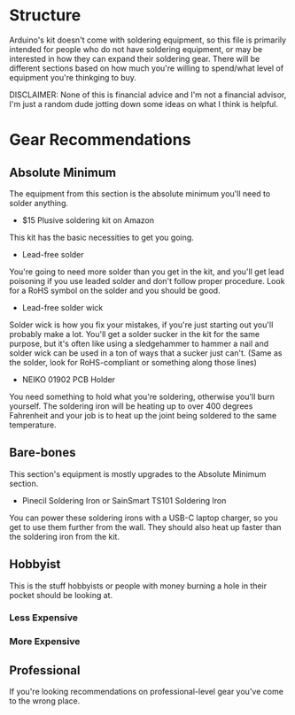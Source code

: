 # Structure

Arduino's kit doesn't come with soldering equipment, so this file is primarily intended for people who do not have soldering equipment, or may be interested in how they can expand their soldering gear. There will be different sections based on how much you're willing to spend/what level of equipment you're thinkging to buy.

DISCLAIMER: None of this is financial advice and I'm not a financial advisor, I'm just a random dude jotting down some ideas on what I think is helpful.

# Gear Recommendations

## Absolute Minimum

The equipment from this section is the absolute minimum you'll need to solder anything.

- $15 Plusive soldering kit on Amazon

This kit has the basic necessities to get you going.

- Lead-free solder

You're going to need more solder than you get in the kit, and you'll get lead poisoning if you use leaded solder and don't follow proper procedure. Look for a RoHS symbol on the solder and you should be good.

- Lead-free solder wick

Solder wick is how you fix your mistakes, if you're just starting out you'll probably make a lot. You'll get a solder sucker in the kit for the same purpose, but it's often like using a sledgehammer to hammer a nail and solder wick can be used in a ton of ways that a sucker just can't. (Same as the solder, look for RoHS-compliant or something along those lines)

- NEIKO 01902 PCB Holder

You need something to hold what you're soldering, otherwise you'll burn yourself. The soldering iron will be heating up to over 400 degrees Fahrenheit and your job is to heat up the joint being soldered to the same temperature.

## Bare-bones

This section's equipment is mostly upgrades to the Absolute Minimum section.

- Pinecil Soldering Iron or SainSmart TS101 Soldering Iron

You can power these soldering irons with a USB-C laptop charger, so you get to use them further from the wall. They should also heat up faster than the soldering iron from the kit.

## Hobbyist

This is the stuff hobbyists or people with money burning a hole in their pocket should be looking at.

### Less Expensive


### More Expensive

## Professional

If you're looking recommendations on professional-level gear you've come to the wrong place.

